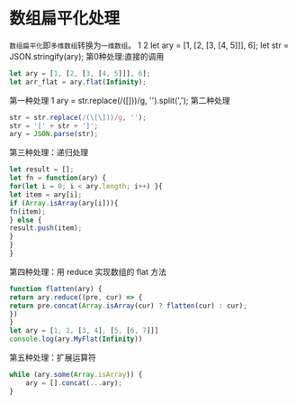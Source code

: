 <!--
 * @Author: tangdaoyong
 * @Date: 2021-06-15 10:58:27
 * @LastEditors: tangdaoyong
 * @LastEditTime: 2021-06-15 11:16:57
 * @Description: 数组扁平化处理
-->
# 数组扁平化处理

`数组扁平化`即`多维数组`转换为`一维数组`。
1
2
let ary = [1, [2, [3, [4, 5]]], 6];
let str = JSON.stringify(ary);
第0种处理:直接的调用
```js
let ary = [1, [2, [3, [4, 5]]], 6];
let arr_flat = ary.flat(Infinity);
```
第一种处理
1
ary = str.replace(/(\[\]))/g, '').split(',');
第二种处理
```js
str = str.replace(/(\[\]))/g, '');
str = '[' + str + ']';
ary = JSON.parse(str);
```
第三种处理：递归处理
```js
let result = [];
let fn = function(ary) {
for(let i = 0; i < ary.length; i++) }{
let item = ary[i];
if (Array.isArray(ary[i])){
fn(item);
} else {
result.push(item);
}
}
}
```
第四种处理：用 reduce 实现数组的 flat 方法
```js
function flatten(ary) {
return ary.reduce((pre, cur) => {
return pre.concat(Array.isArray(cur) ? flatten(cur) : cur);
})
}
let ary = [1, 2, [3, 4], [5, [6, 7]]]
console.log(ary.MyFlat(Infinity))
```
第五种处理：扩展运算符
```js
while (ary.some(Array.isArray)) {
    ary = [].concat(...ary);
}
```